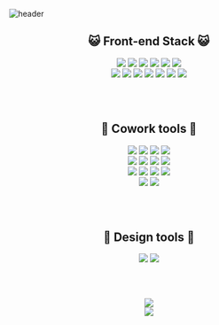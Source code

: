 ![header](https://capsule-render.vercel.app/api?type=waving&height=200&text=Dafahan&desc=sally&color=gradient&customColorList=18&animation=twinkling&fontAlignY=40&descAlign=74)

<div align="center">

## 😺 Front-end Stack 😺

<div>
<img src="https://img.shields.io/badge/HTML5-E34F26?style=flat&logo=HTML5&logoColor=white" />
<img src="https://img.shields.io/badge/CSS3-1572B6?style=flat&logo=CSS3&logoColor=white" />
<img src="https://img.shields.io/badge/SCSS-CC6699?style=flat&logo=Sass&logoColor=white" />
<img src="https://img.shields.io/badge/JavaScript-F7DF1E?style=flat&logo=JavaScript&logoColor=white" />
<img src="https://img.shields.io/badge/TypeScript-3178C6?style=flat&logo=TypeScript&logoColor=white" />
<img src="https://img.shields.io/badge/jQuery-0769AD?style=flat&logo=jQuery&logoColor=white" />
</div>
  
<div>
<img src="https://img.shields.io/badge/React-61DAFB?style=flat&logo=React&logoColor=white" />
<img src="https://img.shields.io/badge/styled%20components-DB7093?style=flat&logo=styled-components&logoColor=white" />
<img src="https://img.shields.io/badge/Recoil-3578E5?style=flat" />
<img src="https://img.shields.io/badge/Redux-764ABC?style=flat&logo=Redux&logoColor=white" />
<img src="https://img.shields.io/badge/Redux%20Saga-999999?style=flat&logo=Redux-Saga&logoColor=white" />
<img src="https://img.shields.io/badge/Next.js-000000?style=flat&logo=Next.js&logoColor=white" />
<img src="https://img.shields.io/badge/React%20Native-61DAFB?style=flat&logo=React&logoColor=white" />
</div>

<br><br>

## 🐶 Cowork tools 🐶
<div>
<img src="https://img.shields.io/badge/Git-F05032?style=flat&logo=Git&logoColor=white" />
<img src="https://img.shields.io/badge/GitHub-181717?style=flat&logo=GitHub&logoColor=white" />
<img src="https://img.shields.io/badge/GitLab-FC6D26?style=flat&logo=GitLab&logoColor=white" />
<img src="https://img.shields.io/badge/Sourcetree-0052CC?style=flat&logo=Sourcetree&logoColor=white" />
</div>

<div>
<img src="https://img.shields.io/badge/Notion-000000?style=flat&logo=Notion&logoColor=white" />
<img src="https://img.shields.io/badge/Jira-0052CC?style=flat&logo=Jira&logoColor=white" />
<img src="https://img.shields.io/badge/Confluence-172B4D?style=flat&logo=Confluence&logoColor=white" />
<img src="https://img.shields.io/badge/Swagger-85EA2D?style=flat&logo=Swagger&logoColor=white" />
</div>

<div>
<img src="https://img.shields.io/badge/Slack-4A154B?style=flat&logo=Slack&logoColor=white" />
<img src="https://img.shields.io/badge/Postman-FF6C37?style=flat&logo=Postman&logoColor=white" />
<img src="https://img.shields.io/badge/Trello-0052CC?style=flat&logo=Trello&logoColor=white" />
<img src="https://img.shields.io/badge/GoogleAnalytics-E37400?style=flat&logo=Google Analytics&logoColor=white" />
</div>

<div>
<img src="https://img.shields.io/badge/Zeplin-FFE4AF?style=flat-square&logo=Zotero&logoColor=black"/>
<img src="https://img.shields.io/badge/AdobeXD-FF61F6?style=flat&logo=Adobe XD&logoColor=white" />
</div>

<br><br>

## 🐸 Design tools 🐸
<div>
<img src="https://img.shields.io/badge/AdobePhotoshop-31A8FF?style=flat-square&logo=Adobe Photoshop&logoColor=black"/>
<img src="https://img.shields.io/badge/AdobeIllustrator-FF9A00?style=flat&logo=Adobe Illustrator&logoColor=white" />
</div>

<br><br>

<img src="https://github-readme-stats.vercel.app/api/top-langs/?username=gwaksuyeon&layout=compact">
<br>
<img src="https://github-readme-stats.vercel.app/api?username=gwaksuyeon&show_icons=true">

</div>

